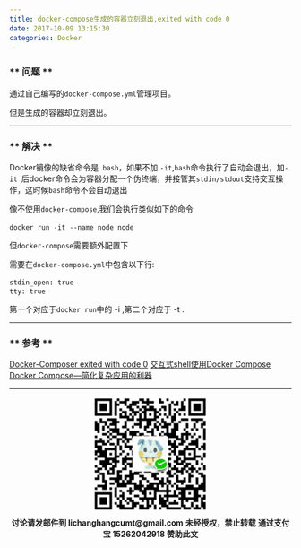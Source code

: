 ```yaml
---
title: docker-compose生成的容器立刻退出,exited with code 0
date: 2017-10-09 13:15:30
categories: Docker
---
```

### ** 问题 **

通过自己编写的`docker-compose.yml`管理项目。

但是生成的容器却立刻退出。

***************

### ** 解决 **

Docker镜像的缺省命令是` bash`，如果不加 `-it`,` bash `命令执行了自动会退出，加`-it `后docker命令会为容器分配一个伪终端，并接管其`stdin/stdout`支持交互操作，这时候`bash`命令不会自动退出

像不使用`docker-compose`,我们会执行类似如下的命令

`docker run -it --name node node`

但`docker-compose`需要额外配置下

需要在`docker-compose.yml`中包含以下行:

```
stdin_open: true
tty: true
```
第一个对应于` docker run `中的 -i ,第二个对应于 -t .

***************

### ** 参考 **

[Docker-Composer exited with code 0](https://stackoverflow.com/questions/37100358/docker-composer-exited-with-code-0)
[交互式shell使用Docker Compose](http://www.developerq.com/article/1497834743)
[Docker Compose—简化复杂应用的利器](http://debugo.com/docker-compose/)



***************

<div width="100%" align="center"><img src="/img/wx.png" alt="微信赞助二维码"></div></div>
<p style="margin-top: 0.4em; text-align: center">
      <b style="font-size: 1em;">讨论请发邮件到 lichanghangcumt@gmail.com</b>
      <b style="font-size: 1em;">未经授权，禁止转载</b>
      <b style="font-size: 1em;">通过支付宝 15262042918 赞助此文</b>
 </p>
